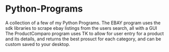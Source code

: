 # Python-Programs
A collection of a few of my Python Programs.
The EBAY program uses the sdk libraries to scrape ebay listings from the users search, all with a GUI
The ProductComparo program uses TK to allow for user entry for a product and its details, and returns the best prosuct for each category, and can be custom saved to your desktop.

